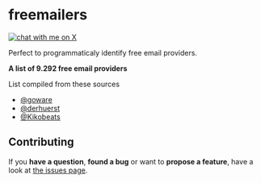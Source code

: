 # freemailers
[![chat with me on X](https://img.shields.io/badge/chat-with-me-on-x)](https://x.com/daemkl)

Perfect to programmaticaly identify free email providers.

**A list of 9.292 free email providers**

List compiled from these sources
- [@goware](https://github.com/goware/emailproviders)
- [@derhuerst](https://github.com/derhuerst)
- [@Kikobeats](https://github.com/Kikobeats)


## Contributing

If you **have a question**, **found a bug** or want to **propose a feature**, have a look at [the issues page](https://github.com/daemkl/freemailers/issues).
